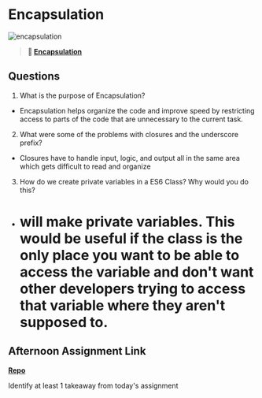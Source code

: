 # Encapsulation

![encapsulation](https://bcw.blob.core.windows.net/public/img/journals/5838157482080222)

> **📖 [Encapsulation](https://codeworksacademy.com/fs-student-guide/resources/wk3/02-Encapsulation)**

## Questions

1. What is the purpose of Encapsulation?
 - Encapsulation helps organize the code and improve speed by restricting access to parts of the code that are unnecessary to the current task.
2. What were some of the problems with closures and the underscore prefix?
 - Closures have to handle input, logic, and output all in the same area which gets difficult to read and organize
3. How do we create private variables in a ES6 Class? Why would you do this?
 - # will make private variables. This would be useful if the class is the only place you want to be able to access the variable and don't want other developers trying to access that variable where they aren't supposed to.
## Afternoon Assignment Link

**[Repo](https://github.com/Ryan-Thrall/fall22-gregslist)**

Identify at least 1 takeaway from today's assignment

